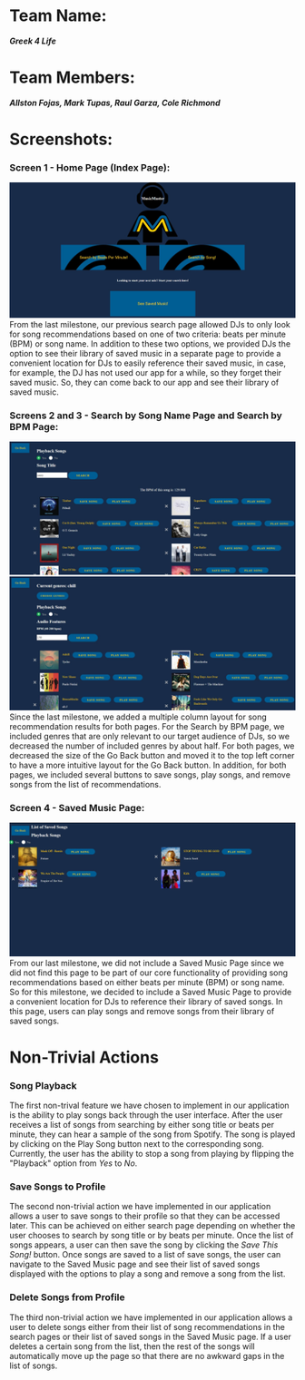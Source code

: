 # Team Name: 
___Greek 4 Life___

# Team Members: 
___Allston Fojas, Mark Tupas, Raul Garza, Cole Richmond___

# Screenshots:
### Screen 1 - Home Page (Index Page):
![Screenshot](/milestone4_pics/index.JPG)
From the last milestone, our previous search page allowed DJs to only look for song recommendations based on one of two criteria: beats per minute (BPM) or song name. In addition to these two options, we provided DJs the option to see their library of saved music in a separate page to provide a convenient location for DJs to easily reference their saved music, in case, for example, the DJ has not used our app for a while, so they forget their saved music. So, they can come back to our app and see their library of saved music.

### Screens 2 and 3 - Search by Song Name Page and Search by BPM Page:
![Screenshot](/milestone4_pics/search_by_song.JPG)
![Screenshot](/milestone4_pics/search_by_bpm.JPG)
Since the last milestone, we added a multiple column layout for song recommendation results for both pages. For the Search by BPM page, we included genres that are only relevant to our target audience of DJs, so we decreased the number of included genres by about half. For both pages, we decreased the size of the Go Back button and moved it to the top left corner to have a more intuitive layout for the Go Back button. In addition, for both pages, we included several buttons to save songs, play songs, and remove songs from the list of recommendations.

### Screen 4 - Saved Music Page:
![Screenshot](/milestone4_pics/saved_music.JPG)
From our last milestone, we did not include a Saved Music Page since we did not find this page to be part of our core functionality of providing song recommendations based on either beats per minute (BPM) or song name. So for this milestone, we decided to include a Saved Music Page to provide a convenient location for DJs to reference their library of saved songs. In this page, users can play songs and remove songs from their library of saved songs.

# Non-Trivial Actions

### Song Playback

The first non-trival feature we have chosen to implement in our application is the ability to play songs back through the user interface. After the user receives a list of songs from searching by either song title or beats per minute, they can hear a sample of the song from Spotify. The song is played by clicking on the Play Song button next to the corresponding song. Currently, the user has the ability to stop a song from playing by flipping the "Playback" option from *Yes* to *No*.

### Save Songs to Profile

The second non-trivial action we have implemented in our application allows a user to save songs to their profile so that they can be accessed later. This can be achieved on either search page depending on whether the user chooses to search by song title or by beats per minute. Once the list of songs appears, a user can then save the song by clicking the *Save This Song!* button. Once songs are saved to a list of save songs, the user can navigate to the Saved Music page and see their list of saved songs displayed with the options to play a song and remove a song from the list.

### Delete Songs from Profile

The third non-trivial action we have implemented in our application allows a user to delete songs either from their list of song recommendations in the search pages or their list of saved songs in the Saved Music page. If a user deletes a certain song from the list, then the rest of the songs will automatically move up the page so that there are no awkward gaps in the list of songs.
